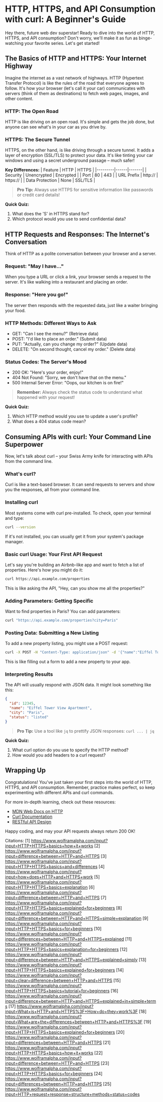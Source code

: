 # HTTP, HTTPS, and API Consumption with curl: A Beginner's Guide

Hey there, future web dev superstar! Ready to dive into the world of HTTP, HTTPS, and API consumption? Don't worry, we'll make it as fun as binge-watching your favorite series. Let's get started!

## The Basics of HTTP and HTTPS: Your Internet Highway

Imagine the internet as a vast network of highways. HTTP (Hypertext Transfer Protocol) is like the rules of the road that everyone agrees to follow. It's how your browser (let's call it your car) communicates with servers (think of them as destinations) to fetch web pages, images, and other content.

### HTTP: The Open Road

HTTP is like driving on an open road. It's simple and gets the job done, but anyone can see what's in your car as you drive by.

### HTTPS: The Secure Tunnel

HTTPS, on the other hand, is like driving through a secure tunnel. It adds a layer of encryption (SSL/TLS) to protect your data. It's like tinting your car windows and using a secret underground passage – much safer!

**Key Differences:**
| Feature | HTTP | HTTPS |
|---------|------|-------|
| Security | Unencrypted | Encrypted |
| Port | 80 | 443 |
| URL Prefix | http:// | https:// |
| Data Protection | None | SSL/TLS |

> **Pro Tip:** Always use HTTPS for sensitive information like passwords or credit card details!

**Quick Quiz:**
1. What does the 'S' in HTTPS stand for?
2. Which protocol would you use to send confidential data?

## HTTP Requests and Responses: The Internet's Conversation

Think of HTTP as a polite conversation between your browser and a server. 

### Request: "May I have..."

When you type a URL or click a link, your browser sends a request to the server. It's like walking into a restaurant and placing an order.

### Response: "Here you go!"

The server then responds with the requested data, just like a waiter bringing your food.

### HTTP Methods: Different Ways to Ask

- GET: "Can I see the menu?" (Retrieve data)
- POST: "I'd like to place an order." (Submit data)
- PUT: "Actually, can you change my order?" (Update data)
- DELETE: "On second thought, cancel my order." (Delete data)

### Status Codes: The Server's Mood

- 200 OK: "Here's your order, enjoy!"
- 404 Not Found: "Sorry, we don't have that on the menu."
- 500 Internal Server Error: "Oops, our kitchen is on fire!"

> **Remember:** Always check the status code to understand what happened with your request!

**Quick Quiz:**
1. Which HTTP method would you use to update a user's profile?
2. What does a 404 status code mean?

## Consuming APIs with curl: Your Command Line Superpower

Now, let's talk about curl – your Swiss Army knife for interacting with APIs from the command line.

### What's curl?

Curl is like a text-based browser. It can send requests to servers and show you the responses, all from your command line.

### Installing curl

Most systems come with curl pre-installed. To check, open your terminal and type:

```bash
curl --version
```

If it's not installed, you can usually get it from your system's package manager.

### Basic curl Usage: Your First API Request

Let's say you're building an Airbnb-like app and want to fetch a list of properties. Here's how you might do it:

```bash
curl https://api.example.com/properties
```

This is like asking the API, "Hey, can you show me all the properties?"

### Adding Parameters: Getting Specific

Want to find properties in Paris? You can add parameters:

```bash
curl "https://api.example.com/properties?city=Paris"
```

### Posting Data: Submitting a New Listing

To add a new property listing, you might use a POST request:

```bash
curl -X POST -H "Content-Type: application/json" -d '{"name":"Eiffel Tower View Apartment","city":"Paris"}' https://api.example.com/properties
```

This is like filling out a form to add a new property to your app.

### Interpreting Results

The API will usually respond with JSON data. It might look something like this:

```json
{
  "id": 12345,
  "name": "Eiffel Tower View Apartment",
  "city": "Paris",
  "status": "listed"
}
```

> **Pro Tip:** Use a tool like `jq` to prettify JSON responses: `curl ... | jq`

**Quick Quiz:**
1. What curl option do you use to specify the HTTP method?
2. How would you add headers to a curl request?

## Wrapping Up

Congratulations! You've just taken your first steps into the world of HTTP, HTTPS, and API consumption. Remember, practice makes perfect, so keep experimenting with different APIs and curl commands.

For more in-depth learning, check out these resources:
- [MDN Web Docs on HTTP](https://developer.mozilla.org/en-US/docs/Web/HTTP)
- [Curl Documentation](https://curl.se/docs/)
- [RESTful API Design](https://restfulapi.net/)

Happy coding, and may your API requests always return 200 OK!

Citations:
[1] https://www.wolframalpha.com/input?input=HTTP+HTTPS+basics+how+it+works
[2] https://www.wolframalpha.com/input?input=difference+between+HTTP+and+HTTPS
[3] https://www.wolframalpha.com/input?input=HTTP+HTTPS+basics+and+differences
[4] https://www.wolframalpha.com/input?input=how+does+HTTP+and+HTTPS+work
[5] https://www.wolframalpha.com/input?input=HTTP+HTTPS+basics+explanation
[6] https://www.wolframalpha.com/input?input=difference+between+HTTP+and+HTTPS
[7] https://www.wolframalpha.com/input?input=HTTP+HTTPS+basics+explained+for+beginners
[8] https://www.wolframalpha.com/input?input=difference+between+HTTP+and+HTTPS+simple+explanation
[9] https://www.wolframalpha.com/input?input=HTTP+HTTPS+basics+for+beginners
[10] https://www.wolframalpha.com/input?input=differences+between+HTTP+and+HTTPS+explained
[11] https://www.wolframalpha.com/input?input=HTTP+HTTPS+basics+explanation+for+beginners
[12] https://www.wolframalpha.com/input?input=difference+between+HTTP+and+HTTPS+explained+simply
[13] https://www.wolframalpha.com/input?input=HTTP+HTTPS+basics+explained+for+beginners
[14] https://www.wolframalpha.com/input?input=clear+difference+between+HTTP+and+HTTPS
[15] https://www.wolframalpha.com/input?input=HTTP+HTTPS+basics+tutorial+for+beginners
[16] https://www.wolframalpha.com/input?input=difference+between+HTTP+and+HTTPS+explained+in+simple+terms
[17] https://www.wolframalpha.com/input?input=What+is+HTTP+and+HTTPS%3F+How+do+they+work%3F
[18] https://www.wolframalpha.com/input?input=What+are+the+differences+between+HTTP+and+HTTPS%3F
[19] https://www.wolframalpha.com/input?input=HTTP+HTTPS+basics+explained+for+beginners
[20] https://www.wolframalpha.com/input?input=differences+between+HTTP+and+HTTPS
[21] https://www.wolframalpha.com/input?input=HTTP+HTTPS+basics+how+it+works
[22] https://www.wolframalpha.com/input?input=difference+between+HTTP+and+HTTPS
[23] https://www.wolframalpha.com/input?input=HTTP+HTTPS+basics+for+beginners
[24] https://www.wolframalpha.com/input?input=differences+between+HTTP+and+HTTPS
[25] https://www.wolframalpha.com/input?input=HTTP+request+response+structure+methods+status+codes
